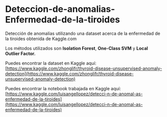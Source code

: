 # Deteccion-de-anomalias-Enfermedad-de-la-tiroides
Detección de anomalías utilizando una dataset acerca de la enfermedad de la tiroides obtenida de Kaggle.com

Los métodos utilizados son **Isolation Forest**, **One-Class SVM** y **Local Outlier Factor.**

Puedes encontrar la dataset en Kaggle aquí: [https://www.kaggle.com/zhonglifr/thyroid-disease-unsupervised-anomaly-detection](https://www.kaggle.com/zhonglifr/thyroid-disease-unsupervised-anomaly-detection)

Puedes encontrar la notebook trabajada en Kaggle aquí: [https://www.kaggle.com/luisangellopez/detecci-n-de-anomal-as-enfermedad-de-la-tiroides](https://www.kaggle.com/luisangellopez/detecci-n-de-anomal-as-enfermedad-de-la-tiroides)
